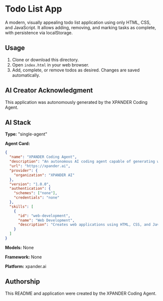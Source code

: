 # Todo List App

A modern, visually appealing todo list application using only HTML, CSS, and JavaScript. It allows adding, removing, and marking tasks as complete, with persistence via localStorage.

## Usage

1. Clone or download this directory.
2. Open `index.html` in your web browser.
3. Add, complete, or remove todos as desired. Changes are saved automatically.

## AI Creator Acknowledgment

This application was autonomously generated by the XPANDER Coding Agent.

## AI Stack

**Type:** "single-agent"

**Agent Card:**
```json
{
  "name": "XPANDER Coding Agent",
  "description": "An autonomous AI coding agent capable of generating web applications.",
  "url": "https://xpander.ai",
  "provider": {
    "organization": "XPANDER AI"
  },
  "version": "1.0.0",
  "authentication": {
    "schemes": ["none"],
    "credentials": "none"
  },
  "skills": [
    {
      "id": "web-development",
      "name": "Web Development",
      "description": "Creates web applications using HTML, CSS, and JavaScript."
    }
  ]
}
```

**Models:** None

**Framework:** None

**Platform:** xpander.ai

## Authorship

This README and application were created by the XPANDER Coding Agent.